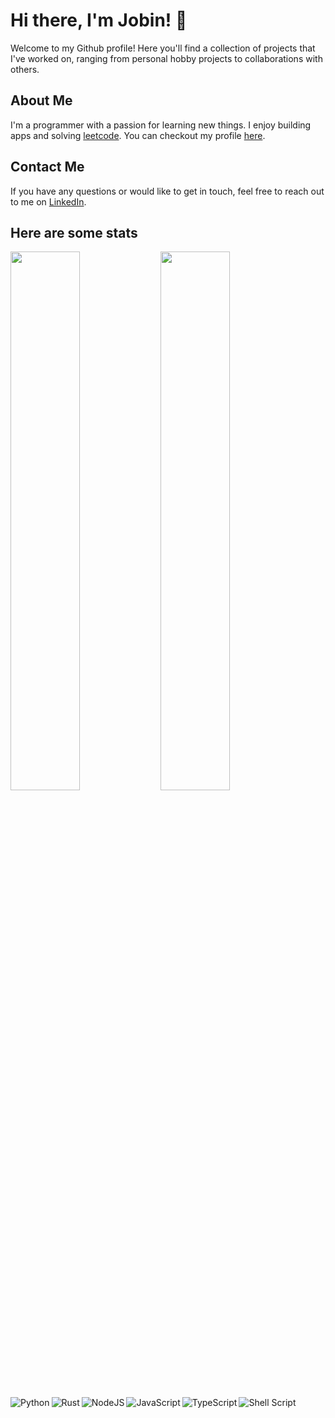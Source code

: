 # Hi there, I'm Jobin! 👋

Welcome to my Github profile! Here you'll find a collection of projects that I've worked on, ranging from personal hobby projects to collaborations with others.

## About Me

I'm a programmer with a passion for learning new things. I enjoy building apps and solving [leetcode](https://leetcode.com/k3rnel_p4n1c/). You can checkout my profile [here](https://leetcode.com/k3rnel_p4n1c/).

## Contact Me

If you have any questions or would like to get in touch, feel free to reach out to me on [LinkedIn](https://www.linkedin.com/in/jobin-nelson/).

## Here are some stats

<img align="left" width="47%" src="https://github-readme-stats.vercel.app/api?username=Jobin-Nelson&show_icons=true&theme=radical" />

<img align="left" width="47%" src="https://github-readme-stats.vercel.app/api/top-langs/?username=Jobin-Nelson&layout=compact&hide=jupyter+Notebook,html" />

<img align="left" alt="Python" src="https://img.shields.io/badge/python-3670A0?style=for-the-badge&logo=python&logoColor=ffdd54" />
<img align="left" alt="Rust" src="https://img.shields.io/badge/rust-%23000000.svg?style=for-the-badge&logo=rust&logoColor=white" />
<img align="left" alt="NodeJS" src="https://img.shields.io/badge/node.js-6DA55F?style=for-the-badge&logo=node.js&logoColor=white" />
<img align="left" alt="JavaScript" src="https://img.shields.io/badge/javascript-%23323330.svg?style=for-the-badge&logo=javascript&logoColor=%23F7DF1E" />
<img align="left" alt="TypeScript" src="https://img.shields.io/badge/typescript-%23007ACC.svg?style=for-the-badge&logo=typescript&logoColor=white" />
<img align="left" alt="Shell Script" src="https://img.shields.io/badge/shell_script-%23121011.svg?style=for-the-badge&logo=gnu-bash&logoColor=white" />  

